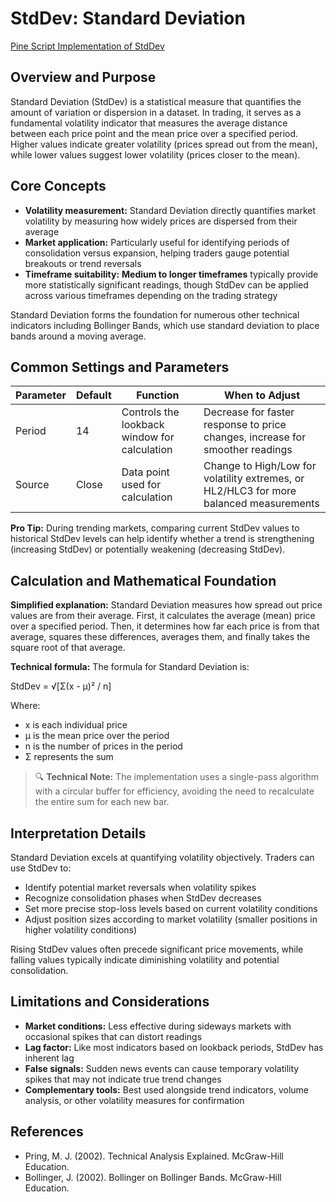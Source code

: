# StdDev: Standard Deviation

[Pine Script Implementation of StdDev](https://github.com/mihakralj/pinescript/blob/main/indicators/numerics/stddev.pine)

## Overview and Purpose

Standard Deviation (StdDev) is a statistical measure that quantifies the amount of variation or dispersion in a dataset. In trading, it serves as a fundamental volatility indicator that measures the average distance between each price point and the mean price over a specified period. Higher values indicate greater volatility (prices spread out from the mean), while lower values suggest lower volatility (prices closer to the mean).

## Core Concepts

* **Volatility measurement:** Standard Deviation directly quantifies market volatility by measuring how widely prices are dispersed from their average
* **Market application:** Particularly useful for identifying periods of consolidation versus expansion, helping traders gauge potential breakouts or trend reversals
* **Timeframe suitability:** **Medium to longer timeframes** typically provide more statistically significant readings, though StdDev can be applied across various timeframes depending on the trading strategy

Standard Deviation forms the foundation for numerous other technical indicators including Bollinger Bands, which use standard deviation to place bands around a moving average.

## Common Settings and Parameters

| Parameter | Default | Function | When to Adjust |
|-----------|---------|----------|---------------|
| Period | 14 | Controls the lookback window for calculation | Decrease for faster response to price changes, increase for smoother readings |
| Source | Close | Data point used for calculation | Change to High/Low for volatility extremes, or HL2/HLC3 for more balanced measurements |

**Pro Tip:** During trending markets, comparing current StdDev values to historical StdDev levels can help identify whether a trend is strengthening (increasing StdDev) or potentially weakening (decreasing StdDev).

## Calculation and Mathematical Foundation

**Simplified explanation:**
Standard Deviation measures how spread out price values are from their average. First, it calculates the average (mean) price over a specified period. Then, it determines how far each price is from that average, squares these differences, averages them, and finally takes the square root of that average.

**Technical formula:**
The formula for Standard Deviation is:

StdDev = √[Σ(x - μ)² / n]

Where:

* x is each individual price
* μ is the mean price over the period
* n is the number of prices in the period
* Σ represents the sum

> 🔍 **Technical Note:** The implementation uses a single-pass algorithm with a circular buffer for efficiency, avoiding the need to recalculate the entire sum for each new bar.

## Interpretation Details

Standard Deviation excels at quantifying volatility objectively. Traders can use StdDev to:

* Identify potential market reversals when volatility spikes
* Recognize consolidation phases when StdDev decreases
* Set more precise stop-loss levels based on current volatility conditions
* Adjust position sizes according to market volatility (smaller positions in higher volatility conditions)

Rising StdDev values often precede significant price movements, while falling values typically indicate diminishing volatility and potential consolidation.

## Limitations and Considerations

* **Market conditions:** Less effective during sideways markets with occasional spikes that can distort readings
* **Lag factor:** Like most indicators based on lookback periods, StdDev has inherent lag
* **False signals:** Sudden news events can cause temporary volatility spikes that may not indicate true trend changes
* **Complementary tools:** Best used alongside trend indicators, volume analysis, or other volatility measures for confirmation

## References

* Pring, M. J. (2002). Technical Analysis Explained. McGraw-Hill Education.
* Bollinger, J. (2002). Bollinger on Bollinger Bands. McGraw-Hill Education.
